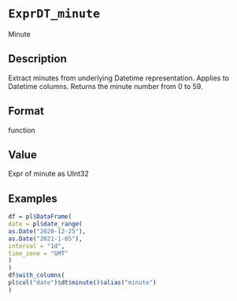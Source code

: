 # `ExprDT_minute`

Minute


## Description

Extract minutes from underlying Datetime representation.
 Applies to Datetime columns.
 Returns the minute number from 0 to 59.


## Format

function


## Value

Expr of minute as UInt32


## Examples

```r
df = pl$DataFrame(
date = pl$date_range(
as.Date("2020-12-25"),
as.Date("2021-1-05"),
interval = "1d",
time_zone = "GMT"
)
)
df$with_columns(
pl$col("date")$dt$minute()$alias("minute")
)
```


